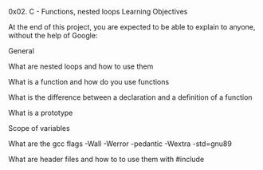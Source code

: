 0x02. C - Functions, nested loops
Learning Objectives

At the end of this project, you are expected to be able to explain to anyone, without the help of Google:



General

What are nested loops and how to use them

What is a function and how do you use functions

What is the difference between a declaration and a definition of a function

What is a prototype

Scope of variables

What are the gcc flags -Wall -Werror -pedantic -Wextra -std=gnu89

What are header files and how to to use them with #include
